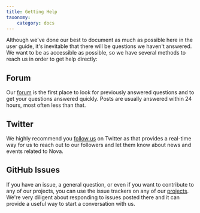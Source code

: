 ```yaml
---
title: Getting Help
taxonomy:
    category: docs
---
```


Although we've done our best to document as much as possible here in the user guide, it's inevitable that there will be questions we haven't answered. We want to be as accessible as possible, so we have several methods to reach us in order to get help directly:

## Forum

Our [forum](http://forums.anodyne-productions.com) is the first place to look for previously answered questions and to get your questions answered quickly. Posts are usually answered within 24 hours, most often less than that.

## Twitter

We highly recommend you [follow us](http://twitter.com/anodyneprod) on Twitter as that provides a real-time way for us to reach out to our followers and let them know about news and events related to Nova.

## GitHub Issues

If you have an issue, a general question, or even if you want to contribute to any of our projects, you can use the issue trackers on any of our [projects](http://github.com/anodyne). We're very diligent about responding to issues posted there and it can provide a useful way to start a conversation with us.
